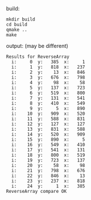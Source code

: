 build:
 
    mkdir build
    cd build
    qmake ..
    make
    
output: (may be different)

    Results for ReverseArray
      i:     0  y:   385  x:     1
      i:     1  y:   818  x:   237
      i:     2  y:    13  x:   846
      i:     3  y:   676  x:   798
      i:     4  y:    98  x:    58
      i:     5  y:   137  x:   723
      i:     6  y:   519  x:   800
      i:     7  y:   131  x:   541
      i:     8  y:   410  x:   549
      i:     9  y:     5  x:   890
      i:    10  y:   909  x:   520
      i:    11  y:   588  x:   831
      i:    12  y:   127  x:   127
      i:    13  y:   831  x:   588
      i:    14  y:   520  x:   909
      i:    15  y:   890  x:     5
      i:    16  y:   549  x:   410
      i:    17  y:   541  x:   131
      i:    18  y:   800  x:   519
      i:    19  y:   723  x:   137
      i:    20  y:    58  x:    98
      i:    21  y:   798  x:   676
      i:    22  y:   846  x:    13
      i:    23  y:   237  x:   818
      i:    24  y:     1  x:   385
    ReverseArray compare OK
